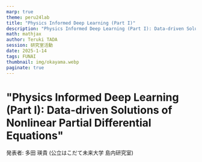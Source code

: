 ```yaml
---
marp: true
theme: peru24lab
title: "Physics Informed Deep Learning (Part I)"
description: "Physics Informed Deep Learning (Part I): Data-driven Solutions of Nonlinear Partial Differential Equations"
math: mathjax
author: Teruki TADA
session: 研究室活動
date: 2025-1-14
tags: FUNAI
thumbnail: img/okayama.webp
paginate: true
---
```


# "Physics Informed Deep Learning (Part I): Data-driven Solutions of Nonlinear Partial Differential Equations"

発表者: 多田 瑛貴 (公立はこだて未来大学 島内研究室)